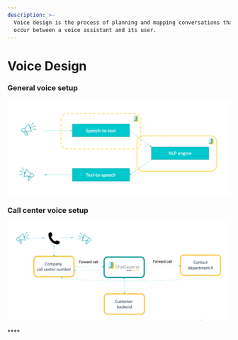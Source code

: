 ```yaml
---
description: >-
  Voice design is the process of planning and mapping conversations that might
  occur between a voice assistant and its user.
---
```


# Voice Design

### General voice setup

![From STT to NLP to TTS](../.gitbook/assets/image%20%28378%29.png)

### Call center voice setup

![How voice is set up for a call center on the Chatlayer platform](../.gitbook/assets/image%20%28377%29.png)

\*\*\*\*

